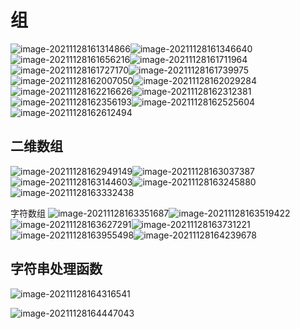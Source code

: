 # 组

![image-20211128161314866](D:\codehub\typora_book\c++学习\img\image-20211128161314866.png)![image-20211128161346640](D:\codehub\typora_book\c++学习\img\image-20211128161346640.png)![image-20211128161656216](D:\codehub\typora_book\c++学习\img\image-20211128161656216.png)![image-20211128161711964](D:\codehub\typora_book\c++学习\img\image-20211128161711964.png)![image-20211128161727170](D:\codehub\typora_book\c++学习\img\image-20211128161727170.png)![image-20211128161739975](D:\codehub\typora_book\c++学习\img\image-20211128161739975.png)![image-20211128162007050](D:\codehub\typora_book\c++学习\img\image-20211128162007050.png)![image-20211128162029284](D:\codehub\typora_book\c++学习\img\image-20211128162029284.png)![image-20211128162216626](D:\codehub\typora_book\c++学习\img\image-20211128162216626.png)![image-20211128162312381](D:\codehub\typora_book\c++学习\img\image-20211128162312381.png)![image-20211128162356193](D:\codehub\typora_book\c++学习\img\image-20211128162356193.png)![image-20211128162525604](D:\codehub\typora_book\c++学习\img\image-20211128162525604.png)![image-20211128162612494](D:\codehub\typora_book\c++学习\img\image-20211128162612494.png)

## 二维数组

![image-20211128162949149](D:\codehub\typora_book\c++学习\img\image-20211128162949149.png)![image-20211128163037387](D:\codehub\typora_book\c++学习\img\image-20211128163037387.png)![image-20211128163144603](D:\codehub\typora_book\c++学习\img\image-20211128163144603.png)![image-20211128163245880](D:\codehub\typora_book\c++学习\img\image-20211128163245880.png)![image-20211128163332438](D:\codehub\typora_book\c++学习\img\image-20211128163332438.png)

字符数组	![image-20211128163351687](D:\codehub\typora_book\c++学习\img\image-20211128163351687.png)![image-20211128163519422](D:\codehub\typora_book\c++学习\img\image-20211128163519422.png)![image-20211128163627291](D:\codehub\typora_book\c++学习\img\image-20211128163627291.png)![image-20211128163731221](D:\codehub\typora_book\c++学习\img\image-20211128163731221.png)![image-20211128163955498](D:\codehub\typora_book\c++学习\img\image-20211128163955498.png)![image-20211128164239678](D:\codehub\typora_book\c++学习\img\image-20211128164239678.png)

## 字符串处理函数

![image-20211128164316541](D:\codehub\typora_book\c++学习\img\image-20211128164316541.png)

![image-20211128164447043](D:\codehub\typora_book\c++学习\img\image-20211128164447043.png)

